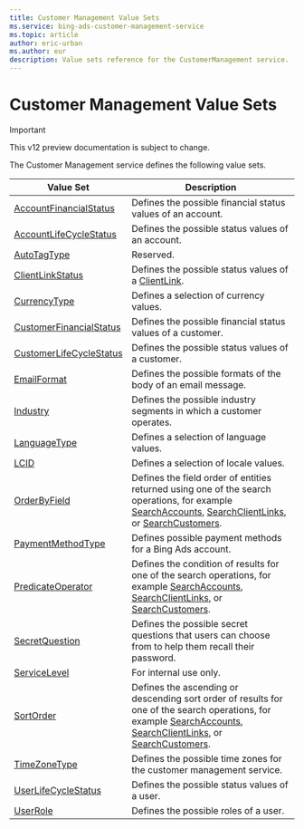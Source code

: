 ```yaml
---
title: Customer Management Value Sets
ms.service: bing-ads-customer-management-service
ms.topic: article
author: eric-urban
ms.author: eur
description: Value sets reference for the CustomerManagement service.
---
```

# Customer Management Value Sets

> [!IMPORTANT]
> This v12 preview documentation is subject to change.

The Customer Management service defines the following value sets.

|Value Set|Description|
|---|---|
|[AccountFinancialStatus](accountfinancialstatus.md)|Defines the possible financial status values of an account.|
|[AccountLifeCycleStatus](accountlifecyclestatus.md)|Defines the possible status values of an account.|
|[AutoTagType](autotagtype.md)|Reserved.|
|[ClientLinkStatus](clientlinkstatus.md)|Defines the possible status values of a [ClientLink](/bingads/customer-management-service/clientlink.md).|
|[CurrencyType](currencytype.md)|Defines a selection of currency values.|
|[CustomerFinancialStatus](customerfinancialstatus.md)|Defines the possible financial status values of a customer.|
|[CustomerLifeCycleStatus](customerlifecyclestatus.md)|Defines the possible status values of a customer.|
|[EmailFormat](emailformat.md)|Defines the possible formats of the body of an email message.|
|[Industry](industry.md)|Defines the possible industry segments in which a customer operates.|
|[LanguageType](languagetype.md)|Defines a selection of language values.|
|[LCID](lcid.md)|Defines a selection of locale values.|
|[OrderByField](orderbyfield.md)|Defines the field order of entities returned using one of the search operations, for example [SearchAccounts](/bingads/customer-management-service/searchaccounts.md), [SearchClientLinks](/bingads/customer-management-service/searchclientlinks.md), or [SearchCustomers](/bingads/customer-management-service/searchcustomers.md).|
|[PaymentMethodType](paymentmethodtype.md)|Defines possible payment methods for a Bing Ads account.|
|[PredicateOperator](predicateoperator.md)|Defines the condition of results for one of the search operations, for example [SearchAccounts](/bingads/customer-management-service/searchaccounts.md), [SearchClientLinks](/bingads/customer-management-service/searchclientlinks.md), or [SearchCustomers](/bingads/customer-management-service/searchcustomers.md).|
|[SecretQuestion](secretquestion.md)|Defines the possible secret questions that users can choose from to help them recall their password.|
|[ServiceLevel](servicelevel.md)|For internal use only.|
|[SortOrder](sortorder.md)|Defines the ascending or descending sort order of results for one of the search operations, for example [SearchAccounts](/bingads/customer-management-service/searchaccounts.md), [SearchClientLinks](/bingads/customer-management-service/searchclientlinks.md), or [SearchCustomers](/bingads/customer-management-service/searchcustomers.md).|
|[TimeZoneType](timezonetype.md)|Defines the possible time zones for the customer management service.|
|[UserLifeCycleStatus](userlifecyclestatus.md)|Defines the possible status values of a user.|
|[UserRole](userrole.md)|Defines the possible roles of a user.|
